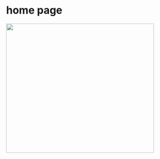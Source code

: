 <!DOCTYPE html>
<html lang="en">
<head>
    <meta charset="UTF-8">
    <meta http-equiv="X-UA-Compatible" content="IE=edge">
    <meta name="viewport" content="width=device-width, initial-scale=1.0">
    <title>momen</title>

<link rel="stylesheet" href="../test.css"/>
        
</head>
<body>
    <h1 class="name momen">home page</h1>
    <img class="" src="../img/osa.jpg" height="350" width="400" />
</body>
</html>
